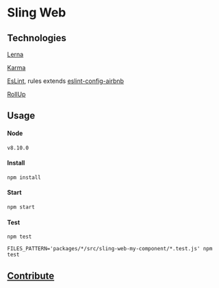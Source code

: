 # Sling Web  

## Technologies  
  
  [Lerna](https://lernajs.io/)

  [Karma](https://karma-runner.github.io/2.0/index.html)

  [EsLint](https://eslint.org/), rules extends [eslint-config-airbnb](https://www.npmjs.com/package/eslint-config-airbnb)

  [RollUp](https://rollupjs.org/guide/en)
  
## Usage  

#### Node 
	v8.10.0
	
#### Install
```npm install```
  
#### Start  
```npm start```
 
  
#### Test  
```npm test```

```FILES_PATTERN='packages/*/src/sling-web-my-component/*.test.js' npm test```

## [Contribute](./CONTRIBUTING.md)
